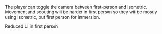 The player can toggle the camera between first-person and isometric. Movement and scouting will be harder in first person so they will be mostly using isometric, but first person for immersion.

Reduced UI in first person